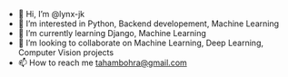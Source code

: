 - 👋 Hi, I’m @lynx-jk
- 👀 I’m interested in Python, Backend developement, Machine Learning
- 🌱 I’m currently learning Django, Machine Learning
- 💞️ I’m looking to collaborate on Machine Learning, Deep Learning, Computer Vision projects
- 📫 How to reach me tahambohra@gmail.com

<!---
lynx-jk/lynx-jk is a ✨ special ✨ repository because its `README.md` (this file) appears on your GitHub profile.
You can click the Preview link to take a look at your changes.
--->
